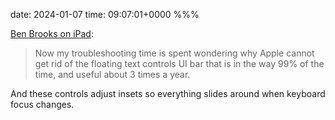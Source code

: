 date: 2024-01-07
time: 09:07:01+0000
%%%

[Ben Brooks on iPad](https://brooksreview.net/2024/01/still-full-time-ipad-only-eight-years-running/):

> Now my troubleshooting time is spent wondering why Apple cannot get rid of the floating text controls UI bar that is in the way 99% of the time, and useful about 3 times a year.

And these controls adjust insets so everything slides around when keyboard focus changes.
